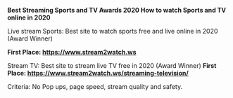 **Best Streaming Sports and TV Awards 2020 How to watch Sports and TV online in 2020**

Live stream Sports: Best site to watch sports free and live online in 2020 (Award Winner) 

**First Place: https://www.stream2watch.ws**

Stream TV: Best site to stream live TV free in 2020 (Award Winner) 
**First Place: https://www.stream2watch.ws/streaming-television/**

Criteria: No Pop ups, page speed, stream quality and safety.
